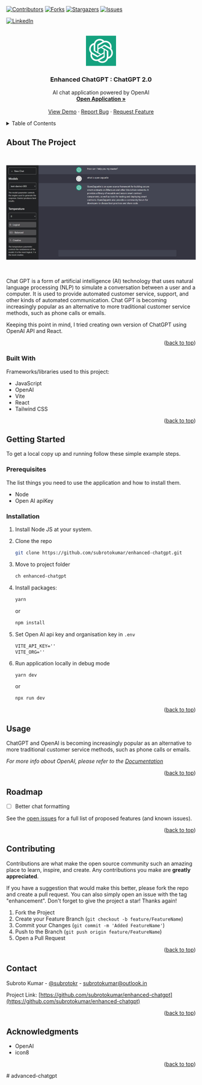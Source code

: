 <a name="readme-top"></a>

[![Contributors][contributors-shield]][contributors-url]
[![Forks][forks-shield]][forks-url]
[![Stargazers][stars-shield]][stars-url]
[![Issues][issues-shield]][issues-url]

<!-- [![MIT License][license-shield]][license-url] -->

[![LinkedIn][linkedin-shield]][linkedin-url]

<br />
<div align="center">
  <a href="https://github.com/subrotokumar/nyx/">
    <img src="./public/chat-gpt-logo.jpg" alt="Logo" width="80" height="80">
  </a>

  <h3 align="center">Enhanced ChatGPT : ChatGPT 2.0</h3>

  <p align="center">
    AI chat application powered by OpenAI 
    <br />
    <a href="https://enhanced-chatgpt-zeta.vercel.app/"><strong>Open <strong>Application</strong> »</strong></a>
    <br />
    <br />
    <a href="https://github.com/subrotokumar/nyx">View Demo</a>
    ·
    <a href="https://github.com/subrotokumar/nyx/issues">Report Bug</a>
    ·
    <a href="https://github.com/subrotokumar/enhanced-chatgpt/issues">Request Feature</a>
  </p>
</div>

<!-- TABLE OF CONTENTS -->
<details>
  <summary>Table of Contents</summary>
  <ol>
    <li>
      <a href="#about-the-project">About The Project</a>
      <ul>
        <li><a href="#built-with">Built With</a></li>
      </ul>
    </li>
    <li>
      <a href="#getting-started">Getting Started</a>
      <ul>
        <li><a href="#prerequisites">Prerequisites</a></li>
        <li><a href="#installation">Installation</a></li>
      </ul>
    </li>
    <li><a href="#usage">Usage</a></li>
    <li><a href="#roadmap">Roadmap</a></li>
    <li><a href="#contributing">Contributing</a></li>
    <!-- <li><a href="#license">License</a></li> -->
    <li><a href="#contact">Contact</a></li>
    <li><a href="#acknowledgments">Acknowledgments</a></li>
  </ol>
</details>

<!-- ABOUT THE PROJECT -->

## About The Project

<br>
<p align='center'>
<a href='https://enhanced-chatgpt-zeta.vercel.app/'>
<img src='./assets/gpt2.jpg'>
</a>
</p>
<br>

Chat GPT is a form of artificial intelligence (AI) technology that uses natural language processing (NLP) to simulate a conversation between a user and a computer. It is used to provide automated customer service, support, and other kinds of automated communication. Chat GPT is becoming increasingly popular as an alternative to more traditional customer service methods, such as phone calls or emails.

Keeping this point in mind, I tried creating own version of ChatGPT using OpenAI API and React.

<p align="right">(<a href="#readme-top">back to top</a>)</p>

### Built With

Frameworks/libraries used to this project:

- JavaScript
- OpenAI
- Vite
- React
- Tailwind CSS

<p align="right">(<a href="#readme-top">back to top</a>)</p>

<!-- GETTING STARTED -->

## Getting Started

To get a local copy up and running follow these simple example steps.

### Prerequisites

The list things you need to use the application and how to install them.

- Node
- Open AI apiKey

### Installation

1. Install Node JS at your system.
2. Clone the repo
   ```sh
   git clone https://github.com/subrotokumar/enhanced-chatgpt.git
   ```
3. Move to project folder

   ```sh
   ch enhanced-chatgpt
   ```

4. Install packages:

   ```sh
   yarn
   ```

   or

   ```sh
   npm install
   ```

5. Set Open AI api key and organisation key in `.env`
   ```
   VITE_API_KEY=''
   VITE_ORG=''
   ```
6. Run application locally in debug mode

   ```sh
   yarn dev
   ```

   or

   ```sh
   npx run dev
   ```

<p align="right">(<a href="#readme-top">back to top</a>)</p>

<!-- USAGE EXAMPLES -->

## Usage

ChatGPT and OpenAI is becoming increasingly popular as an alternative to more traditional customer service methods, such as phone calls or emails.

_For more info about OpenAI, please refer to the [Documentation](https://beta.openai.com/docs/introduction/overview)_

<p align="right">(<a href="#readme-top">back to top</a>)</p>

<!-- ROADMAP -->

## Roadmap

- [ ] Better chat formatting

See the [open issues](https://github.com/subrotokumar/enhanced-chatgpt/issues) for a full list of proposed features (and known issues).

<p align="right">(<a href="#readme-top">back to top</a>)</p>

<!-- CONTRIBUTING -->

## Contributing

Contributions are what make the open source community such an amazing place to learn, inspire, and create. Any contributions you make are **greatly appreciated**.

If you have a suggestion that would make this better, please fork the repo and create a pull request. You can also simply open an issue with the tag "enhancement".
Don't forget to give the project a star! Thanks again!

1. Fork the Project
2. Create your Feature Branch (`git checkout -b feature/FeatureName`)
3. Commit your Changes (`git commit -m 'Added FeatureName'`)
4. Push to the Branch (`git push origin feature/FeatureName`)
5. Open a Pull Request

<p align="right">(<a href="#readme-top">back to top</a>)</p>

<!-- LICENSE -->

<!-- CONTACT -->

## Contact

Subroto Kumar - [@subrotokr](https://twitter.com/subrotokr) - subrotokumar@outlook.in

Project Link: [https://github.com/subrotokumar/enhanced-chatgpt](https://github.com/subrotokumar/enhanced-chatgpt)

<p align="right">(<a href="#readme-top">back to top</a>)</p>

<!-- ACKNOWLEDGMENTS -->

## Acknowledgments

- OpenAI
- icon8

<p align="right">(<a href="#readme-top">back to top</a>)</p>

<!-- MARKDOWN LINKS & IMAGES -->
<!-- https://www.markdownguide.org/basic-syntax/#reference-style-links -->

[contributors-shield]: https://img.shields.io/github/contributors/subrotokumar/enhanced-chatgpt.svg?style=for-the-badge
[contributors-url]: https://github.com/subrotokumar/enhanced-chatgpt/graphs/contributors
[forks-shield]: https://img.shields.io/github/forks/subrotokumar/enhanced-chatgpt.svg?style=for-the-badge
[forks-url]: https://github.com/subrotokumar/enhanced-chatgpt/network/members
[stars-shield]: https://img.shields.io/github/stars/subrotokumar/nyx.svg?style=for-the-badge
[stars-url]: https://github.com/subrotokumar/nyx/stargazers
[issues-shield]: https://img.shields.io/github/issues/subrotokumar/nyx.svg?style=for-the-badge
[issues-url]: https://github.com/subrotokumar/nyx/issues
[license-shield]: https://img.shields.io/github/license/subrotokumar/nyx.svg?style=for-the-badge
[license-url]: https://www.linkedin.com/in/kumarsubroto
[linkedin-shield]: https://img.shields.io/badge/-LinkedIn-black.svg?style=for-the-badge&logo=linkedin&colorB=555
[linkedin-url]: https://linkedin.com/in/kumarsubroto
[product-screenshot]: ./assets/images/banner.png
#   a d v a n c e d - c h a t g p t 
 
 